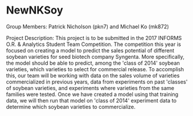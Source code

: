 # NewNKSoy
Group Members: Patrick Nicholson (pkn7) and Michael Ko (mk872)

Project Description: This project is to be submitted in the 2017 INFORMS O.R. & Analytics Student Team Competition. The competition this year is focused on creating a model to predict the sales potential of different soybean varieties for seed biotech company Syngenta. More specifically, the model should be able to predict, among the 'class of 2014' soybean varieties, which varieties to select for commercial release. To accomplish this, our team will be working with data on the sales volume of varieties commercialized in previous years, data from experiments on past 'classes' of soybean varieties, and experiments where varieties from the same families were tested. Once we have created a model using that training data, we will then run that model on 'class of 2014' experiment data to determine which soybean varieties to commercialize.
